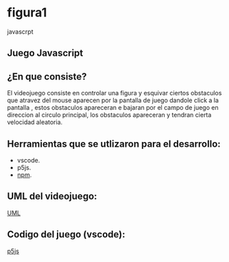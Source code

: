 # figura1
javascrpt

## Juego Javascript

## ¿En que consiste?
El videojuego consiste en controlar una figura y esquivar ciertos obstaculos que atravez del mouse aparecen por la pantalla de juego dandole click a la pantalla , estos obstaculos apareceran e bajaran por el campo de juego en direccion al circulo principal, los obstaculos apareceran y tendran cierta velocidad aleatoria.

## Herramientas que se utlizaron para el desarrollo:
- vscode.
- p5js.
- [npm](https://www.npmjs.com/package/draw-axis-p5js).

## UML del videojuego:
[UML](https://github.com/DavidVargas20/figura1/blob/main/Diagrama%20sin%20t%C3%ADtulo.drawio.png)

## Codigo del juego (vscode):
[p5js](https://github.com/DavidVargas20/figura1/tree/main/p5js(juego))
